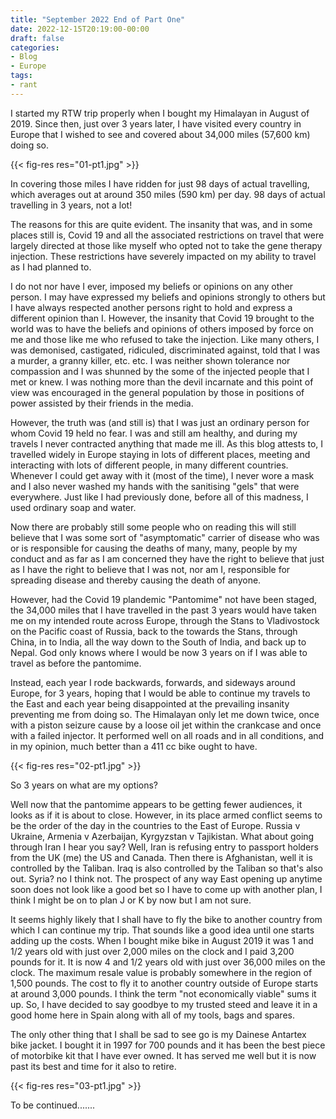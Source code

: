 ```yaml
---
title: "September 2022 End of Part One"
date: 2022-12-15T20:19:00-00:00
draft: false
categories:
- Blog
- Europe
tags:
- rant
---
```


I started my RTW trip properly when I bought my Himalayan in August of 2019. Since then, just over 3 years later, I have visited every country in Europe that I wished to see and covered about 34,000 miles (57,600 km) doing so.

{{< fig-res res="01-pt1.jpg" >}}

In covering those miles I have ridden for just 98 days of actual travelling, which averages out at around 350 miles (590 km) per day. 98 days of actual travelling in 3 years, not a lot!

The reasons for this are quite evident. The insanity that was, and in some places still is, Covid 19 and all the associated restrictions on travel that were largely directed at those like myself who opted not to take the gene therapy injection. These restrictions have severely impacted on my ability to travel as I had planned to.

I do not nor have I ever, imposed my beliefs or opinions on any other person. I may have expressed my beliefs and opinions strongly to others but I have always respected another persons right to hold and express a different opinion than I. However, the insanity that Covid 19 brought to the world was to have the beliefs and opinions of others imposed by force on me and those like me who refused to take the injection. Like many others, I was demonised, castigated, ridiculed, discriminated against, told that I was a murder, a granny killer, etc. etc. I was neither shown tolerance nor compassion and I was shunned by the some of the injected people that I met or knew. I was nothing more than the devil incarnate and this point of view was encouraged in the general population by those in positions of power assisted by their friends in the media.

However, the truth was (and still is) that I was just an ordinary person for whom Covid 19 held no fear. I was and still am healthy, and during my travels I never contracted anything that made me ill. As this blog attests to, I travelled widely in Europe staying in lots of different places, meeting and interacting with lots of different people, in many different countries. Whenever I could get away with it (most of the time), I never wore a mask and I also never washed my hands with the sanitising "gels" that were everywhere. Just like I had previously done, before all of this madness, I used ordinary soap and water.

Now there are probably still some people who on reading this will still believe that I was some sort of "asymptomatic" carrier of disease who was or is responsible for causing the deaths of many, many, people by my conduct and as far as I am concerned they have the right to believe that just as I have the right to believe that I was not, nor am I, responsible for spreading disease and thereby causing the death of anyone. 

However, had the Covid 19 plandemic "Pantomime" not have been staged, the 34,000 miles that I have travelled in the past 3 years would have taken me on my intended route across Europe, through the Stans to Vladivostock on the Pacific coast of Russia, back to the towards the Stans, through China, in to India, all the way down to the South of India, and back up to Nepal. God only knows where I would be now 3 years on if I was able to travel as before the pantomime. 

Instead, each year I rode backwards, forwards, and sideways around Europe, for 3 years, hoping that I would be able to continue my travels to the East and each year being disappointed at the prevailing insanity preventing me from doing so. The Himalayan only let me down twice, once with a piston seizure cause by a loose oil jet within the crankcase and once with a failed injector. It performed well on all roads and in all conditions, and in my opinion, much better than a 411 cc bike ought to have.

{{< fig-res res="02-pt1.jpg" >}}

So 3 years on what are my options? 

Well now that the pantomime appears to be getting fewer audiences, it looks as if it is about to close. However, in its place armed conflict seems to be the order of the day in the countries to the East of Europe. Russia v Ukraine, Armenia v Azerbaijan, Kyrgyzstan v Tajikistan. What about going through Iran I hear you say? Well, Iran is refusing entry to passport holders from the UK (me) the US and Canada. Then there is Afghanistan, well it is controlled by the Taliban. Iraq is also controlled by the Taliban so that's also out. Syria? no I think not. The prospect of any way East opening up anytime soon does not look like a good bet so I have to come up with another plan, I think I might be on to plan J or K by now but I am not sure. 

It seems highly likely that I shall have to fly the bike to another country from which I can continue my trip. That sounds like a good idea until one starts adding up the costs. When I bought mike bike in August 2019 it was 1 and 1/2 years old with just over 2,000 miles on the clock and I paid 3,200 pounds for it. It is now 4 and 1/2 years old with just over 36,000 miles on the clock. The maximum resale value is probably somewhere in the region of 1,500 pounds. The cost to fly it to another country outside of Europe starts at around 3,000 pounds. I think the term "not economically viable" sums it up. So, I have decided to say goodbye to my trusted steed and leave it in a good home here in Spain along with all of my tools, bags and spares.

The only other thing that I shall be sad to see go is my Dainese Antartex bike jacket. I bought it in 1997 for 700 pounds and it has been the best piece of motorbike kit that I have ever owned. It has served me well but it is now past its best and time for it also to retire.

{{< fig-res res="03-pt1.jpg" >}}

To be continued.......